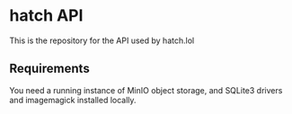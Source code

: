 # hatch API

This is the repository for the API used by hatch.lol

## Requirements

You need a running instance of MinIO object storage, and SQLite3 drivers and imagemagick installed locally.
